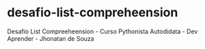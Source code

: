 # desafio-list-compreheension
Desafio List Compreeheension  - Curso Pythonista Autodidata  - Dev Aprender - Jhonatan de Souza
